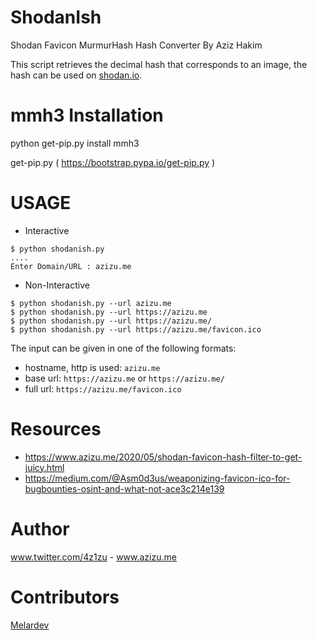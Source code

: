 
# ShodanIsh
Shodan Favicon MurmurHash Hash Converter By Aziz Hakim

This script retrieves the decimal hash that corresponds to an image,
the hash can be used on [shodan.io](https://shodan.io).

# mmh3 Installation

python get-pip.py install mmh3

get-pip.py ( https://bootstrap.pypa.io/get-pip.py )

# USAGE
- Interactive
```
$ python shodanish.py
....
Enter Domain/URL : azizu.me
```
- Non-Interactive
```
$ python shodanish.py --url azizu.me
$ python shodanish.py --url https://azizu.me
$ python shodanish.py --url https://azizu.me/
$ python shodanish.py --url https://azizu.me/favicon.ico
```

The input can be given in one of the following formats:
- hostname, http is used: `azizu.me` 
- base url: `https://azizu.me` or `https://azizu.me/`
- full url: `https://azizu.me/favicon.ico`

# Resources
- https://www.azizu.me/2020/05/shodan-favicon-hash-filter-to-get-juicy.html
- https://medium.com/@Asm0d3us/weaponizing-favicon-ico-for-bugbounties-osint-and-what-not-ace3c214e139

# Author
www.twitter.com/4z1zu - www.azizu.me

# Contributors

[Melardev](https://github.com/melardev)
